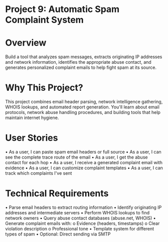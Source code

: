 # Project 9: Automatic Spam Complaint System

# Overview

Build a tool that analyzes spam messages, extracts originating IP addresses and network
information, identifies the appropriate abuse contact, and generates personalized complaint
emails to help fight spam at its source.

# Why This Project?

This project combines email header parsing, network intelligence gathering, WHOIS lookups, and
automated report generation. You'll learn about email protocols, network abuse handling
procedures, and building tools that help maintain internet hygiene.

# User Stories

• As a user, I can paste spam email headers or full source
• As a user, I can see the complete trace route of the email
• As a user, I get the abuse contact for each hop
• As a user, I receive a generated complaint email with evidence
• As a user, I can customize complaint templates
• As a user, I can track which complaints I've sent

# Technical Requirements

• Parse email headers to extract routing information
• Identify originating IP addresses and intermediate servers
• Perform WHOIS lookups to find network owners
• Query abuse contact databases (abuse.net, WHOIS)
• Generate complaint emails with:
          o Evidence (headers, timestamps)
          o Clear violation description
          o Professional tone
• Template system for different types of spam
• Optional: Direct sending via SMTP

